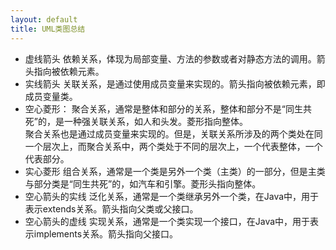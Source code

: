 ```yaml
---
layout: default
title: UML类图总结
---
```


* 虚线箭头
    依赖关系，体现为局部变量、方法的参数或者对静态方法的调用。箭头指向被依赖元素。
* 实线箭头
    关联关系，是通过使用成员变量来实现的。箭头指向被依赖元素，即成员变量类。
* 空心菱形：
   聚合关系，通常是整体和部分的关系，整体和部分不是“同生共死”的，是一种强关联关系，如人和头发。菱形指向整体。  
   聚合关系也是通过成员变量来实现的。但是，关联关系所涉及的两个类处在同一个层次上，而聚合关系中，两个类处于不同的层次上，一个代表整体，一个代表部分。
* 实心菱形
    组合关系，通常是一个类是另外一个类（主类）的一部分，但是主类与部分类是“同生共死”的，如汽车和引擎。菱形头指向整体。
* 空心箭头的实线
    泛化关系，通常是一个类继承另外一个类，在Java中，用于表示extends关系。箭头指向父类或父接口。
* 空心箭头的虚线
    实现关系，通常是一个类实现一个接口，在Java中，用于表示implements关系。箭头指向父接口。